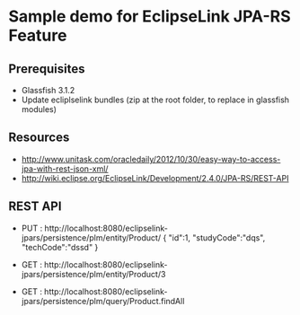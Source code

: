 Sample demo for EclipseLink JPA-RS Feature
=============

Prerequisites
-------------
* Glassfish 3.1.2
* Update ecliplselink bundles (zip at the root folder, to replace in glassfish modules)

Resources
---------
* http://www.unitask.com/oracledaily/2012/10/30/easy-way-to-access-jpa-with-rest-json-xml/
* http://wiki.eclipse.org/EclipseLink/Development/2.4.0/JPA-RS/REST-API

REST API
---------
* PUT : http://localhost:8080/eclipselink-jpars/persistence/plm/entity/Product/
	{
	"id":1,
	"studyCode":"dqs",
	"techCode":"dssd"
	}

* GET : http://localhost:8080/eclipselink-jpars/persistence/plm/entity/Product/3

* GET : http://localhost:8080/eclipselink-jpars/persistence/plm/query/Product.findAll